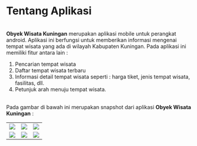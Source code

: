 <h1>Tentang Aplikasi</h1><br>
<b>Obyek Wisata Kuningan</b> merupakan aplikasi mobile untuk perangkat android. Aplikasi ini berfungsi untuk memberikan informasi mengenai tempat wisata yang ada di wilayah Kabupaten Kuningan. Pada aplikasi ini memiliki fitur antara lain : <br>
<ol>
<li>Pencarian tempat wisata</li>
<li>Daftar tempat wisata terbaru</li>
<li>Informasi detail tempat wisata seperti : harga tiket, jenis tempat wisata, fasilitas, dll.</li>
<li>Petunjuk arah menuju tempat wisata.</li>
</ol>
<br>
Pada gambar di bawah ini merupakan snapshot dari aplikasi <b>Obyek Wisata Kuningan</b> : <br>
<table>
<tr>
<td><img src="https://bintank23.files.wordpress.com/2014/09/screenshot_2014-06-03-11-23-32.png"></td>
<td><img src="https://bintank23.files.wordpress.com/2014/09/Screenshot_2014-06-03-11-24-41.png"></td>
<td><img src="https://bintank23.files.wordpress.com/2014/09/Screenshot_2014-06-03-17-52-19.png"></td>
</tr>
<tr>
<td><img src="https://bintank23.files.wordpress.com/2014/09/screenshot_2014-06-03-11-52-39.png"></td>
<td><img src="https://bintank23.files.wordpress.com/2014/09/screenshot_2014-06-03-11-53.08png"></td>
<td><img src="https://bintank23.files.wordpress.com/2014/09/screenshot_2014-06-03-11-53-40.png"></td>
</tr>
</table
